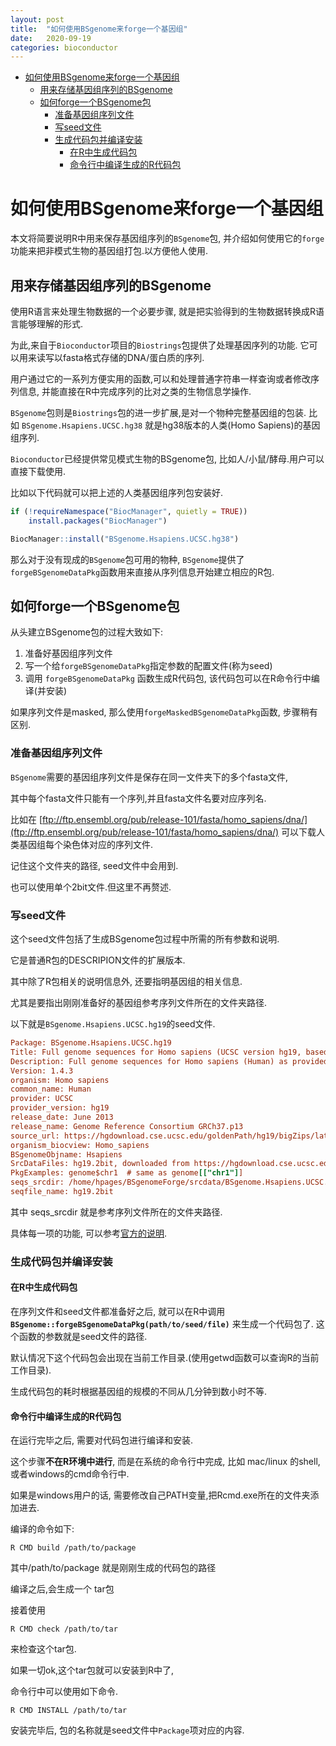 ```yaml
---
layout: post
title:  "如何使用BSgenome来forge一个基因组"
date:   2020-09-19
categories: bioconductor
---
```


- [如何使用BSgenome来forge一个基因组](#如何使用bsgenome来forge一个基因组)
  - [用来存储基因组序列的BSgenome](#用来存储基因组序列的bsgenome)
  - [如何forge一个BSgenome包](#如何forge一个bsgenome包)
    - [准备基因组序列文件](#准备基因组序列文件)
    - [写seed文件](#写seed文件)
    - [生成代码包并编译安装](#生成代码包并编译安装)
      - [在R中生成代码包](#在r中生成代码包)
      - [命令行中编译生成的R代码包](#命令行中编译生成的r代码包)

# 如何使用BSgenome来forge一个基因组

本文将简要说明R中用来保存基因组序列的`BSgenome`包,
并介绍如何使用它的`forge`功能来把非模式生物的基因组打包.以方便他人使用.

## 用来存储基因组序列的BSgenome

使用R语言来处理生物数据的一个必要步骤,
就是把实验得到的生物数据转换成R语言能够理解的形式.

为此,来自于`Bioconductor`项目的`Biostrings`包提供了处理基因序列的功能.
它可以用来读写以fasta格式存储的DNA/蛋白质的序列.

用户通过它的一系列方便实用的函数,可以和处理普通字符串一样查询或者修改序列信息,
并能直接在R中完成序列的比对之类的生物信息学操作.

`BSgenome`包则是`Biostrings`包的进一步扩展,是对一个物种完整基因组的包装.
比如 `BSgenome.Hsapiens.UCSC.hg38` 就是hg38版本的人类(Homo Sapiens)的基因组序列.

`Bioconductor`已经提供常见模式生物的BSgenome包, 比如人/小鼠/酵母.用户可以直接下载使用.

比如以下代码就可以把上述的人类基因组序列包安装好.

```R
if (!requireNamespace("BiocManager", quietly = TRUE))
    install.packages("BiocManager")

BiocManager::install("BSgenome.Hsapiens.UCSC.hg38")
```

那么对于没有现成的`BSgenome`包可用的物种,
`BSgenome`提供了`forgeBSgenomeDataPkg`函数用来直接从序列信息开始建立相应的R包.

## 如何forge一个BSgenome包

从头建立BSgenome包的过程大致如下:

1. 准备好基因组序列文件
2. 写一个给`forgeBSgenomeDataPkg`指定参数的配置文件(称为seed)
3. 调用 `forgeBSgenomeDataPkg` 函数生成R代码包, 该代码包可以在R命令行中编译(并安装)

如果序列文件是masked, 那么使用`forgeMaskedBSgenomeDataPkg`函数, 步骤稍有区别.

### 准备基因组序列文件

`BSgenome`需要的基因组序列文件是保存在同一文件夹下的多个fasta文件,

其中每个fasta文件只能有一个序列,并且fasta文件名要对应序列名.

比如在 [ftp://ftp.ensembl.org/pub/release-101/fasta/homo_sapiens/dna/](ftp://ftp.ensembl.org/pub/release-101/fasta/homo_sapiens/dna/) 可以下载人类基因组每个染色体对应的序列文件.

记住这个文件夹的路径, seed文件中会用到.


也可以使用单个2bit文件.但这里不再赘述.

### 写seed文件

这个seed文件包括了生成BSgenome包过程中所需的所有参数和说明.

它是普通R包的DESCRIPION文件的扩展版本.

其中除了R包相关的说明信息外, 还要指明基因组的相关信息.

尤其是要指出刚刚准备好的基因组参考序列文件所在的文件夹路径.

以下就是`BSgenome.Hsapiens.UCSC.hg19`的seed文件.

```ini
Package: BSgenome.Hsapiens.UCSC.hg19
Title: Full genome sequences for Homo sapiens (UCSC version hg19, based on GRCh37.p13)
Description: Full genome sequences for Homo sapiens (Human) as provided by UCSC (hg19, based on GRCh37.p13) and stored in Biostrings objects.
Version: 1.4.3
organism: Homo sapiens
common_name: Human
provider: UCSC
provider_version: hg19
release_date: June 2013
release_name: Genome Reference Consortium GRCh37.p13
source_url: https://hgdownload.cse.ucsc.edu/goldenPath/hg19/bigZips/latest/
organism_biocview: Homo_sapiens
BSgenomeObjname: Hsapiens
SrcDataFiles: hg19.2bit, downloaded from https://hgdownload.cse.ucsc.edu/goldenPath/hg19/bigZips/latest/ on March 24, 2020
PkgExamples: genome$chr1  # same as genome[["chr1"]]
seqs_srcdir: /home/hpages/BSgenomeForge/srcdata/BSgenome.Hsapiens.UCSC.hg19/seqs
seqfile_name: hg19.2bit
```

其中 seqs_srcdir 就是参考序列文件所在的文件夹路径. 

具体每一项的功能, 可以参考[官方的说明](https://www.bioconductor.org/packages/release/bioc/vignettes/BSgenome/inst/doc/BSgenomeForge.pdf).

### 生成代码包并编译安装

#### 在R中生成代码包

在序列文件和seed文件都准备好之后, 就可以在R中调用 **`BSgenome::forgeBSgenomeDataPkg(path/to/seed/file)`** 来生成一个代码包了.
这个函数的参数就是seed文件的路径. 


默认情况下这个代码包会出现在当前工作目录.(使用getwd函数可以查询R的当前工作目录).

生成代码包的耗时根据基因组的规模的不同从几分钟到数小时不等.

#### 命令行中编译生成的R代码包

在运行完毕之后, 需要对代码包进行编译和安装.

这个步骤**不在R环境中进行**, 而是在系统的命令行中完成, 比如 mac/linux 的shell, 或者windows的cmd命令行中.

如果是windows用户的话, 需要修改自己PATH变量,把Rcmd.exe所在的文件夹添加进去.

编译的命令如下:

```shell
R CMD build /path/to/package
```

其中/path/to/package 就是刚刚生成的代码包的路径

编译之后,会生成一个 tar包

接着使用

```shell
R CMD check /path/to/tar
```

来检查这个tar包.

如果一切ok,这个tar包就可以安装到R中了,

命令行中可以使用如下命令.

```shell
R CMD INSTALL /path/to/tar
```

安装完毕后, 包的名称就是seed文件中`Package`项对应的内容.
